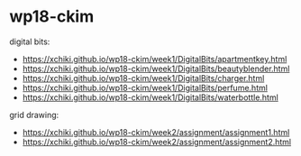 # wp18-ckim
digital bits: 
- https://xchiki.github.io/wp18-ckim/week1/DigitalBits/apartmentkey.html
- https://xchiki.github.io/wp18-ckim/week1/DigitalBits/beautyblender.html
- https://xchiki.github.io/wp18-ckim/week1/DigitalBits/charger.html
- https://xchiki.github.io/wp18-ckim/week1/DigitalBits/perfume.html
- https://xchiki.github.io/wp18-ckim/week1/DigitalBits/waterbottle.html

grid drawing:
- https://xchiki.github.io/wp18-ckim/week2/assignment/assignment1.html
- https://xchiki.github.io/wp18-ckim/week2/assignment/assignment2.html
